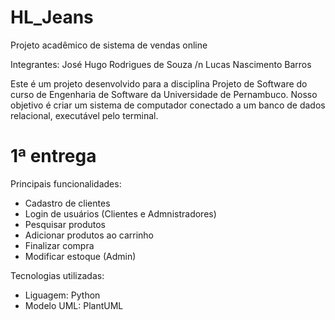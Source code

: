 # HL_Jeans

Projeto acadêmico de sistema de vendas online

Integrantes: José Hugo Rodrigues de Souza /n
             Lucas Nascimento Barros

Este é um projeto desenvolvido para a disciplina Projeto de Software do curso de Engenharia de Software da Universidade de Pernambuco. Nosso objetivo é criar um sistema de computador conectado a um banco de dados relacional, executável pelo terminal.

# 1ª entrega

Principais funcionalidades:
- Cadastro de clientes
- Login de usuários (Clientes e Admnistradores)
- Pesquisar produtos
- Adicionar produtos ao carrinho
- Finalizar compra
- Modificar estoque (Admin)

Tecnologias utilizadas:
- Liguagem: Python
- Modelo UML: PlantUML
